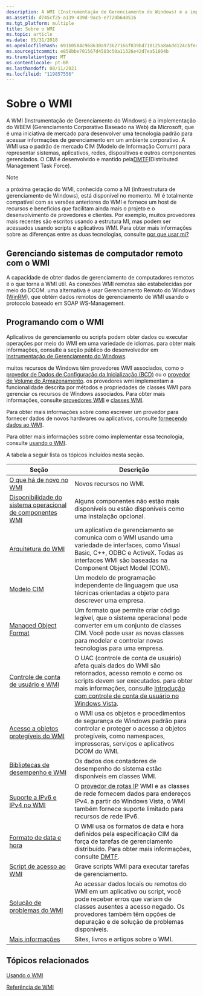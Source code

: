 ```yaml
---
description: A WMI (Instrumentação de Gerenciamento do Windows) é a implementação do WBEM (Gerenciamento Corporativo Baseado na Web) da Microsoft, que é uma iniciativa de mercado para desenvolver uma tecnologia padrão para acessar informações de gerenciamento em um ambiente corporativo.
ms.assetid: d745cf25-a139-439d-9ac5-e7720b640516
ms.tgt_platform: multiple
title: Sobre o WMI
ms.topic: article
ms.date: 05/31/2018
ms.openlocfilehash: 691b0584c968630a973627166f039bd718125a8a6dd124cbfed2653f3ecaedd1
ms.sourcegitcommit: e858bbe701567d4583c50a11326e42d7ea51804b
ms.translationtype: MT
ms.contentlocale: pt-BR
ms.lasthandoff: 08/11/2021
ms.locfileid: "119857556"
---
```

# <a name="about-wmi"></a>Sobre o WMI

A WMI (Instrumentação de Gerenciamento do Windows) é a implementação do WBEM (Gerenciamento Corporativo Baseado na Web) da Microsoft, que é uma iniciativa de mercado para desenvolver uma tecnologia padrão para acessar informações de gerenciamento em um ambiente corporativo. A WMI usa o padrão de mercado CIM (Modelo de Informação Comum) para representar sistemas, aplicativos, redes, dispositivos e outros componentes gerenciados. O CIM é desenvolvido e mantido pela[DMTF](https://www.dmtf.org/standards/wsman)(Distributed Management Task Force).

> [!Note]  
> a próxima geração do WMI, conhecida como a MI (infraestrutura de gerenciamento de Windows), está disponível no momento. MI é totalmente compatível com as versões anteriores do WMI e fornece um host de recursos e benefícios que facilitam ainda mais o projeto e o desenvolvimento de provedores e clientes. Por exemplo, muitos provedores mais recentes são escritos usando a estrutura MI, mas podem ser acessados usando scripts e aplicativos WMI. Para obter mais informações sobre as diferenças entre as duas tecnologias, consulte [por que usar mi?](/previous-versions/windows/desktop/wmi_v2/why-use-mi-)

 

## <a name="managing-remote-computer-systems-with-wmi"></a>Gerenciando sistemas de computador remoto com o WMI

A capacidade de obter dados de gerenciamento de computadores remotos é o que torna a WMI útil. As conexões WMI remotas são estabelecidas por meio do DCOM. uma alternativa é usar Gerenciamento Remoto do Windows ([WinRM](/windows/desktop/WinRM/portal)), que obtém dados remotos de gerenciamento de WMI usando o protocolo baseado em SOAP WS-Management.

## <a name="programming-with-wmi"></a>Programando com o WMI

Aplicativos de gerenciamento ou scripts podem obter dados ou executar operações por meio do WMI em uma variedade de idiomas. para obter mais informações, consulte a seção público do desenvolvedor em [Instrumentação de Gerenciamento do Windows](wmi-start-page.md).

muitos recursos de Windows têm provedores WMI associados, como o [provedor de Dados de Configuração da Inicialização (BCD)](/previous-versions/windows/desktop/bcd/boot-configuration-data-portal) ou o [provedor de Volume do Armazenamento](/previous-versions/windows/desktop/vdswmi/storage-volume-provider). os provedores wmi implementam a funcionalidade descrita por métodos e propriedades de classes WMI para gerenciar os recursos de Windows associados. Para obter mais informações, consulte [provedores WMI](wmi-providers.md) e [classes WMI](wmi-classes.md).

Para obter mais informações sobre como escrever um provedor para fornecer dados de novos hardwares ou aplicativos, consulte [fornecendo dados ao WMI](providing-data-to-wmi.md).

Para obter mais informações sobre como implementar essa tecnologia, consulte [usando o WMI](using-wmi.md).

A tabela a seguir lista os tópicos incluídos nesta seção.



| Seção                                                                                                | Descrição                                                                                                                                                                                                                                       |
|--------------------------------------------------------------------------------------------------------|---------------------------------------------------------------------------------------------------------------------------------------------------------------------------------------------------------------------------------------------------|
| [O que há de novo no WMI](what-s-new-in-wmi.md)                                                             | Novos recursos no WMI.                                                                                                                                                                                                                              |
| [Disponibilidade do sistema operacional de componentes WMI](operating-system-availability-of-wmi-components.md) | Alguns componentes não estão mais disponíveis ou estão disponíveis como uma instalação opcional.                                                                                                                                                             |
| [Arquitetura do WMI](wmi-architecture.md)                                                               | um aplicativo de gerenciamento se comunica com o WMI usando uma variedade de interfaces, como Visual Basic, C++, ODBC e ActiveX. Todas as interfaces WMI são baseadas na Component Object Model (COM).                                              |
| [Modelo CIM](common-information-model.md)                                               | Um modelo de programação independente de linguagem que usa técnicas orientadas a objeto para descrever uma empresa.                                                                                                                                          |
| [Managed Object Format](managed-object-format--mof-.md)                                               | Um formato que permite criar código legível, que o sistema operacional pode converter em um conjunto de classes CIM. Você pode usar as novas classes para modelar e controlar novas tecnologias para uma empresa.                                 |
| [Controle de conta de usuário e WMI](user-account-control-and-wmi.md)                                       | O UAC (controle de conta de usuário) afeta quais dados do WMI são retornados, acesso remoto e como os scripts devem ser executados. para obter mais informações, consulte [Introdução com controle de conta de usuário no Windows Vista](https://support.microsoft.com/help/922708/how-to-use-user-account-control-uac-in-windows-vista). |
| [Acesso a objetos protegíveis do WMI](access-to-wmi-securable-objects.md)                                 | o WMI usa os objetos e procedimentos de segurança de Windows padrão para controlar e proteger o acesso a objetos protegíveis, como namespaces, impressoras, serviços e aplicativos DCOM do WMI.                                                                      |
| [Bibliotecas de desempenho e WMI](performance-libraries-and-wmi.md)                                     | Os dados dos contadores de desempenho do sistema estão disponíveis em classes WMI.                                                                                                                                                                            |
| [Suporte a IPv6 e IPv4 no WMI](ipv6-and-ipv4-support-in-wmi.md)                                       | O [provedor de rotas IP](/previous-versions/windows/desktop/wmiiprouteprov/ip-route-provider) WMI e as classes de rede fornecem dados para endereços IPv4. a partir do Windows Vista, o WMI também fornece suporte limitado para recursos de rede IPv6.                                       |
| [Formato de data e hora](date-and-time-format.md)                                                       | O WMI usa os formatos de data e hora definidos pela especificação CIM da força de tarefas de gerenciamento distribuído. Para obter mais informações, consulte [DMTF](https://www.dmtf.org/).                                                          |
| [Script de acesso ao WMI](scripting-access-to-wmi.md)                                                 | Grave scripts WMI para executar tarefas de gerenciamento.                                                                                                                                                                                                    |
| [Solução de problemas do WMI](wmi-troubleshooting.md)                                                         | Ao acessar dados locais ou remotos do WMI em um aplicativo ou script, você pode receber erros que variam de classes ausentes a acesso negado. Os provedores também têm opções de depuração e de solução de problemas disponíveis.                           |
| [Mais informações](further-information.md)                                                         | Sites, livros e artigos sobre o WMI.                                                                                                                                                                                                          |



 

## <a name="related-topics"></a>Tópicos relacionados

<dl> <dt>

[Usando o WMI](using-wmi.md)
</dt> <dt>

[Referência de WMI](wmi-reference.md)
</dt> </dl>

 

 
